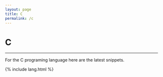 ```yaml
---
layout: page
title: C
permalink: /c
---
```


# C

---

For the C programing language here are the latest snippets.

{% include lang.html %}
